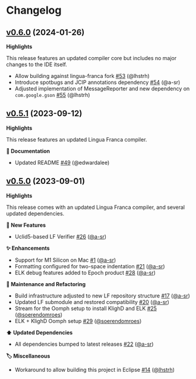 # Changelog
 
## [v0.6.0](https://github.com/lf-lang/epoch/tree/v0.6.0) (2024-01-26)

**Highlights**

This release features an updated compiler core but includes no major changes to the IDE itself.

- Allow building against lingua-franca fork [\#53](https://github.com/lf-lang/epoch/pull/53) (@lhstrh)
- Introduce spotbugs and JCIP annotations dependency [\#54](https://github.com/lf-lang/epoch/pull/54) (@a-sr)
- Adjusted implementation of MessageReporter and new dependency on `com.google.gson` [\#55](https://github.com/lf-lang/epoch/pull/55) (@lhstrh)

 
## [v0.5.1](https://github.com/lf-lang/epoch/tree/v0.5.1) (2023-09-12)

**Highlights**

This release features an updated Lingua Franca compiler.

**📖 Documentation**

- Updated README [\#49](https://github.com/lf-lang/epoch/pull/49) (@edwardalee)


 
## [v0.5.0](https://github.com/lf-lang/epoch/tree/v0.5.0) (2023-09-01)

**Highlights**

This release comes with an updated Lingua Franca compiler, and several updated dependencies.

**🚀 New Features**

- Uclid5-based LF Verifier [\#26](https://github.com/lf-lang/epoch/pull/26) ([@a-sr](https://github.com/a-sr))

**✨ Enhancements**

- Support for M1 Silicon on Mac [\#1](https://github.com/lf-lang/epoch/pull/1) ([@a-sr](https://github.com/a-sr))
- Formatting configured for two-space indentation [\#21](https://github.com/lf-lang/epoch/pull/21) ([@a-sr](https://github.com/a-sr))
- ELK debug features added to Epoch product [\#28](https://github.com/lf-lang/epoch/pull/28) ([@a-sr](https://github.com/a-sr))

**🚧 Maintenance and Refactoring**

- Build infrastructure adjusted to new LF repository structure [\#17](https://github.com/lf-lang/epoch/pull/17) ([@a-sr](https://github.com/a-sr))
- Updated LF submodule and restored compatibility [\#20](https://github.com/lf-lang/epoch/pull/20) ([@a-sr](https://github.com/a-sr))
- Stream for the Oomph setup to install KlighD and ELK [\#25](https://github.com/lf-lang/epoch/pull/25) ([@soerendomroes](https://github.com/soerendomroes))
- ELK + KlighD Oomph setup [\#29](https://github.com/lf-lang/epoch/pull/29) ([@soerendomroes](https://github.com/soerendomroes))

**⬆️ Updated Dependencies**

- All dependencies bumped to latest releases [\#22](https://github.com/lf-lang/epoch/pull/22) ([@a-sr](https://github.com/a-sr))

**🏷️ Miscellaneous**

- Workaround to allow building this project in Eclipse [\#14](https://github.com/lf-lang/epoch/pull/14) ([@lhstrh](https://github.com/lhstrh))


